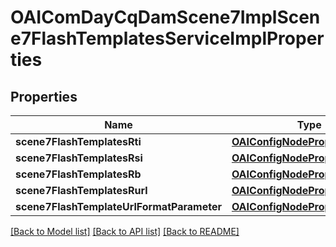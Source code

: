 # OAIComDayCqDamScene7ImplScene7FlashTemplatesServiceImplProperties

## Properties
Name | Type | Description | Notes
------------ | ------------- | ------------- | -------------
**scene7FlashTemplatesRti** | [**OAIConfigNodePropertyString***](OAIConfigNodePropertyString.md) |  | [optional] 
**scene7FlashTemplatesRsi** | [**OAIConfigNodePropertyString***](OAIConfigNodePropertyString.md) |  | [optional] 
**scene7FlashTemplatesRb** | [**OAIConfigNodePropertyString***](OAIConfigNodePropertyString.md) |  | [optional] 
**scene7FlashTemplatesRurl** | [**OAIConfigNodePropertyString***](OAIConfigNodePropertyString.md) |  | [optional] 
**scene7FlashTemplateUrlFormatParameter** | [**OAIConfigNodePropertyString***](OAIConfigNodePropertyString.md) |  | [optional] 

[[Back to Model list]](../README.md#documentation-for-models) [[Back to API list]](../README.md#documentation-for-api-endpoints) [[Back to README]](../README.md)


